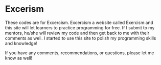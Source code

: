 # Excerism
 These codes are for Excercism. 
 Excercism a website called Exercism and this site will let learners to practice programming for free. If I submit to my mentors, he/she will review my code and then get back to me with their comments as well. I started to use this site to polish my programming skills and knowledge! 
 
 If you have any comments, recommendations, or questions, please let me know as well! 
